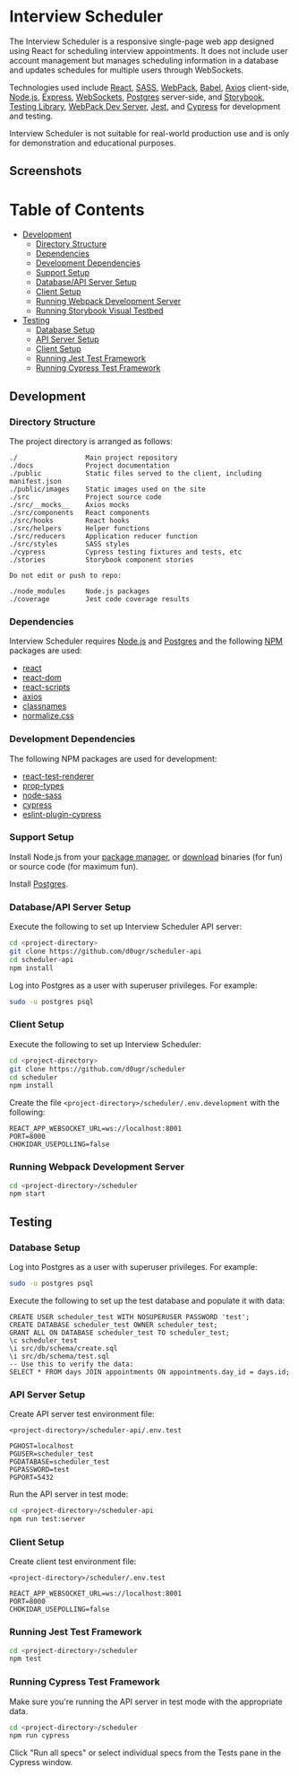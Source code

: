 # Interview Scheduler

The Interview Scheduler is a responsive single-page web app designed using React for scheduling interview appointments. It does not include user account management but manages scheduling information in a database and updates schedules for multiple users through WebSockets.

Technologies used include [React](https://reactjs.org/), [SASS](https://sass-lang.com/), [WebPack](https://webpack.js.org/), [Babel](https://babeljs.io/), [Axios](https://www.npmjs.com/package/axios) client-side, [Node.js](https://nodejs.org), [Express](https://expressjs.com), [WebSockets](https://developer.mozilla.org/en-US/docs/Web/API/WebSockets_API), [Postgres](https://postgresql.org) server-side, and [Storybook](https://storybook.js.org/), [Testing Library](https://testing-library.com/), [WebPack Dev Server](https://github.com/webpack/webpack-dev-server), [Jest](https://jestjs.io/), and [Cypress](https://www.cypress.io/) for development and testing.

Interview Scheduler is not suitable for real-world production use and is only for demonstration and educational purposes.

## **Screenshots**

# Table of Contents

- [Development](#development)
  - [Directory Structure](#directory-structure)
  - [Dependencies](#dependencies)
  - [Development Dependencies](#development-dependencies)
  - [Support Setup](#support-setup)
  - [Database/API Server Setup](#database/api-server-setup)
  - [Client Setup](#client-setup)
  - [Running Webpack Development Server](#running-webpack-development-server)
  - [Running Storybook Visual Testbed](#running-storybook-visual-testbed)
- [Testing](#testing)
  - [Database Setup](#database-setup)
  - [API Server Setup](#api-server-setup)
  - [Client Setup](#client-setup)
  - [Running Jest Test Framework](#running-jest-test-framework)
  - [Running Cypress Test Framework](#running-cypress-test-framework)

## **Development**

### **Directory Structure**

The project directory is arranged as follows:

```
./                 Main project repository
./docs             Project documentation
./public           Static files served to the client, including manifest.json
./public/images    Static images used on the site
./src              Project source code
./src/__mocks__    Axios mocks
./src/components   React components
./src/hooks        React hooks
./src/helpers      Helper functions
./src/reducers     Application reducer function
./src/styles       SASS styles
./cypress          Cypress testing fixtures and tests, etc
./stories          Storybook component stories

Do not edit or push to repo:

./node_modules     Node.js packages
./coverage         Jest code coverage results
```

### **Dependencies**

Interview Scheduler requires [Node.js](https://nodejs.org) and [Postgres](https://www.postgresql.org/) and the following [NPM](https://www.npmjs.com/) packages are used:

- [react](https://www.npmjs.com/package/react)
- [react-dom](https://www.npmjs.com/package/react-dom)
- [react-scripts](https://www.npmjs.com/package/react-scripts)
- [axios](https://www.npmjs.com/package/axios)
- [classnames](https://www.npmjs.com/package/classnames)
- [normalize.css](https://www.npmjs.com/package/normalize.css)

### **Development Dependencies**

The following NPM packages are used for development:

- [react-test-renderer](https://www.npmjs.com/package/react-test-renderer)
- [prop-types](https://www.npmjs.com/package/prop-types)
- [node-sass](https://www.npmjs.com/package/node-sass)
- [cypress](https://www.npmjs.com/package/cypress)
- [eslint-plugin-cypress](https://www.npmjs.com/package/eslint-plugin-cypress)

### **Support Setup**

Install Node.js from your [package manager](https://nodejs.org/en/download/package-manager/), or [download](https://nodejs.org/en/download/) binaries (for fun) or source code (for maximum fun).

Install [Postgres](https://www.postgresql.org).

### **Database/API Server Setup**

Execute the following to set up Interview Scheduler API server:

```sh
cd <project-directory>
git clone https://github.com/d0ugr/scheduler-api
cd scheduler-api
npm install
```

Log into Postgres as a user with superuser privileges. For example:

```sh
sudo -u postgres psql
```

### **Client Setup**

Execute the following to set up Interview Scheduler:

```sh
cd <project-directory>
git clone https://github.com/d0ugr/scheduler
cd scheduler
npm install
```

Create the file `<project-directory>/scheduler/.env.development` with the following:

```
REACT_APP_WEBSOCKET_URL=ws://localhost:8001
PORT=8000
CHOKIDAR_USEPOLLING=false
```

### **Running Webpack Development Server**

```sh
cd <project-directory>/scheduler
npm start
```

## **Testing**

### **Database Setup**

Log into Postgres as a user with superuser privileges. For example:

```sh
sudo -u postgres psql
```

Execute the following to set up the test database and populate it with data:

```postgres
CREATE USER scheduler_test WITH NOSUPERUSER PASSWORD 'test';
CREATE DATABASE scheduler_test OWNER scheduler_test;
GRANT ALL ON DATABASE scheduler_test TO scheduler_test;
\c scheduler_test
\i src/db/schema/create.sql
\i src/db/schema/test.sql
-- Use this to verify the data:
SELECT * FROM days JOIN appointments ON appointments.day_id = days.id;
```

### **API Server Setup**

Create API server test environment file:

`<project-directory>/scheduler-api/.env.test`

```
PGHOST=localhost
PGUSER=scheduler_test
PGDATABASE=scheduler_test
PGPASSWORD=test
PGPORT=5432
```

Run the API server in test mode:

```sh
cd <project-directory>/scheduler-api
npm run test:server
```

### **Client Setup**

Create client test environment file:

`<project-directory>/scheduler/.env.test`

```
REACT_APP_WEBSOCKET_URL=ws://localhost:8001
PORT=8000
CHOKIDAR_USEPOLLING=false
```

### **Running Jest Test Framework**

```sh
cd <project-directory>/scheduler
npm test
```

### **Running Cypress Test Framework**

Make sure you're running the API server in test mode with the appropriate data.

```sh
cd <project-directory>/scheduler
npm run cypress
```

Click "Run all specs" or select individual specs from the Tests pane in the Cypress window.
